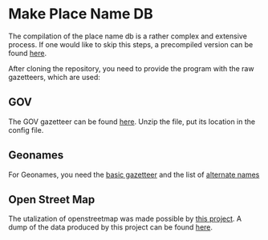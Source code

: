 # Make Place Name DB

The compilation of the place name db is a rather complex and extensive process. If one would like to skip this steps, a precompiled version can be found [here](www.urltocloud.com).

After cloning the repository, you need to provide the program with the raw gazetteers, which are used:

## GOV
The GOV gazetteer can be found [here](http://www.genealogy.net/gov/minigov/gov-data-names_current.zip). Unzip the file, put its location in the config file.

## Geonames
For Geonames, you need the [basic gazetteer](http://download.geonames.org/export/dump/allCountries.zip) and the list of [alternate names](http://download.geonames.org/export/dump/alternateNames.zip)

## Open Street Map
The utalization of openstreetmap was made possible by [this project](https://github.com/OSMNames/OSMNames). A dump of the data produced by this project can be found [here](https://github.com/geometalab/OSMNames/releases/download/v2.0/planet-latest_geonames.tsv.gz).
